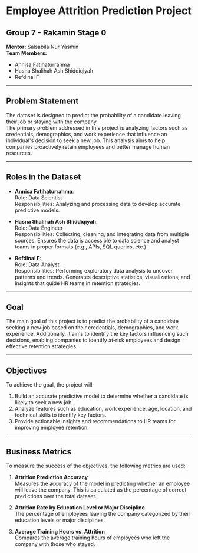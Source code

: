# Employee Attrition Prediction Project

## Group 7 - Rakamin Stage 0

**Mentor:** Salsabila Nur Yasmin  
**Team Members:**

- Annisa Fatihaturrahma
- Hasna Shalihah Ash Shiddiqiyah
- Refdinal F

---

## Problem Statement

The dataset is designed to predict the probability of a candidate leaving their job or staying with the company.  
The primary problem addressed in this project is analyzing factors such as credentials, demographics, and work experience that influence an individual's decision to seek a new job. This analysis aims to help companies proactively retain employees and better manage human resources.

---

## Roles in the Dataset

- **Annisa Fatihaturrahma**:  
  Role: Data Scientist  
  Responsibilities: Analyzing and processing data to develop accurate predictive models.

- **Hasna Shalihah Ash Shiddiqiyah**:  
  Role: Data Engineer  
  Responsibilities: Collecting, cleaning, and integrating data from multiple sources. Ensures the data is accessible to data science and analyst teams in proper formats (e.g., APIs, SQL queries, etc.).

- **Refdinal F**:  
  Role: Data Analyst  
  Responsibilities: Performing exploratory data analysis to uncover patterns and trends. Generates descriptive statistics, visualizations, and insights that guide HR teams in retention strategies.

---

## Goal

The main goal of this project is to predict the probability of a candidate seeking a new job based on their credentials, demographics, and work experience. Additionally, it aims to identify the key factors influencing such decisions, enabling companies to identify at-risk employees and design effective retention strategies.

---

## Objectives

To achieve the goal, the project will:

1. Build an accurate predictive model to determine whether a candidate is likely to seek a new job.
2. Analyze features such as education, work experience, age, location, and technical skills to identify key factors.
3. Provide actionable insights and recommendations to HR teams for improving employee retention.

---

## Business Metrics

To measure the success of the objectives, the following metrics are used:

1. **Attrition Prediction Accuracy**  
   Measures the accuracy of the model in predicting whether an employee will leave the company. This is calculated as the percentage of correct predictions over the total dataset.

2. **Attrition Rate by Education Level or Major Discipline**  
   The percentage of employees leaving the company categorized by their education levels or major disciplines.

3. **Average Training Hours vs. Attrition**  
   Compares the average training hours of employees who left the company with those who stayed.
